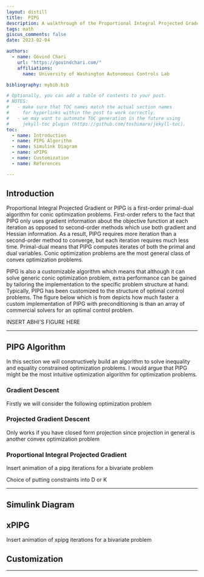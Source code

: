 ```yaml
---
layout: distill
title:  PIPG
description: A walkthrough of the Proportional Integral Projected Gradent (PIPG) algorithm for conic optimization
tags: math
giscus_comments: false
date: 2023-02-04

authors:
  - name: Govind Chari
    url: "https://govindchari.com/"
    affiliations:
      name: University of Washington Autonomous Controls Lab

bibliography: mybib.bib

# Optionally, you can add a table of contents to your post.
# NOTES:
#   - make sure that TOC names match the actual section names
#     for hyperlinks within the post to work correctly.
#   - we may want to automate TOC generation in the future using
#     jekyll-toc plugin (https://github.com/toshimaru/jekyll-toc).
toc:
  - name: Introduction
  - name: PIPG Algorithm
  - name: Simulink Diagram
  - name: xPIPG
  - name: Customization
  - name: References

---
```


## Introduction

Proportional Integral Projected Gradient or PIPG is a first-order primal-dual algorithm for conic optimization problems. First-order refers to the fact that PIPG only uses gradient information about the objective function at each iteration as opposed to second-order methods which use both gradient and Hessian information. As a result, PIPG requires more iteration than a second-order method to converge, but each iteration requires much less time. Primal-dual means that PIPG computes iterates of both the primal and dual variables. Conic optimization problems are the most general class of convex optimization problems.

PIPG is also a customizable algorithm which means that although it can solve generic conic optimization problem, extra performance can be gained by tailoring the implementation to the specific problem structure at hand. Typically, PIPG has been customized to the structure of optimal control problems. The figure below which is from <d-cite key="Kamath2023Customized"></d-cite> depicts how much faster a custom implementation of PIPG with preconditioning is than an array of commercial solvers for an optimal control problem.

INSERT ABHI'S FIGURE HERE

***

## PIPG Algorithm

In this section we will constructively build an algorithm to solve inequality and equality constrained optimization problems. I would argue that PIPG might be the most intuitive optimization algorithm for optimization problems.

### Gradient Descent
Firstly we will consider the following optimization problem

### Projected Gradient Descent
Only works if you have closed form projection since projection in general is another convex optimization problem
### Proportional Integral Projected Gradient

Insert animation of a pipg iterations for a bivariate problem

Choice of putting constraints into D or K

***

## Simulink Diagram

## xPIPG

Insert animation of xpipg iterations for a bivariate problem

## Customization

***